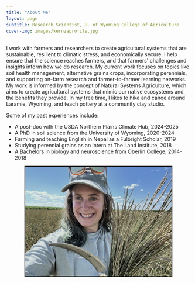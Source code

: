 ```yaml
---
title: "About Me"
layout: page
subtitle: Research Scientist, U. of Wyoming College of Agriculture
cover-img: images/kernzaprofile.jpg
---
```


I work with farmers and researchers to create agricultural systems that are sustainable, resilient to climatic stress, and economically secure. I help ensure that the science reaches farmers, and that farmers' challenges and insights inform how we do research. My current work focuses on topics like soil health management, alternative grains crops, incorporating perennials, and supporting on-farm research and farmer-to-farmer learning networks. My work is informed by the concept of Natural Systems Agriculture, which aims to create agricultural systems that mimic our native ecosystems and the benefits they provide. In my free time, I likes to hike and canoe around Laramie, Wyoming, and teach pottery at a community clay studio.  


Some of my past experiences include:  

* A post-doc with the USDA Northern Plains Climate Hub, 2024-2025
* A PhD in soil science from the University of Wyoming, 2020-2024  
* Farming and teaching English in Nepal as a Fulbright Scholar, 2019  
* Studying perennial grains as an intern at The Land Institute, 2018  
* A Bachelors in biology and neuroscience from Oberlin College, 2014-2018  

<div style="text-align: center;">
<img src="/images/profile2.jpg" width="400" style="border: 2px solid black;"/>
</div>